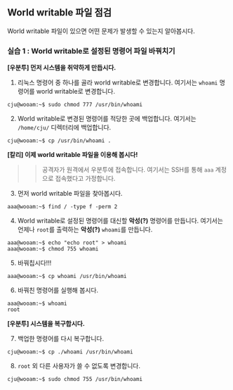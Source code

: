 ## World writable 파일 점검

World writable 파일이 있으면 어떤 문제가 발생할 수 있는지 알아봅시다.

### 실습 1 : World writable로 설정된 명령어 파일 바꿔치기

**[우분투] 먼저 시스템을 취약하게 만듭시다.**

1. 리눅스 명령어 중 하나를 골라 world writable로 변경합니다. 여기서는 `whoami` 명령어를  world writable로 변경합니다.
```
cju@wooam:~$ sudo chmod 777 /usr/bin/whoami
```

2. World writable로 변경된 명령어를 적당한 곳에 백업합니다. 여기서는 `/home/cju/` 디렉터리에 백업합니다.
```
cju@wooam:~$ cp /usr/bin/whoami .
```

**[칼리] 이제 world writable 파일을 이용해 봅시다!**

>> 공격자가 원격에서 우분투에 접속합니다. 여기서는 SSH를 통해 `aaa` 계정으로 접속했다고 가정합니다.

3. 먼저 world writable 파일을 찾아봅시다.
```
aaa@wooam:~$ find / -type f -perm 2
```

4. World writable로 설정된 명령어를 대신할 **악성(?)** 명령어를 만듭니다. 여기서는 언제나 `root`를 출력하는 **악성(?)** `whoami`를 만듭니다.
```
aaa@wooam:~$ echo "echo root" > whoami
aaa@wooam:~$ chmod 755 whoami
```

5. 바꿔칩시다!!!
```
aaa@wooam:~$ cp whoami /usr/bin/whoami
```

6. 바꿔친 명령어를 실행해 봅시다.
```
aaa@wooam:~$ whoami
root
```

**[우분투] 시스템을 복구합시다.**

7. 백업한 명령어를 다시 복구합니다.
```
cju@wooam:~$ cp ./whoami /usr/bin/whoami
```

8. `root` 외 다른 사용자가 쓸 수 없도록 변경합니다.
```
cju@wooam:~$ sudo chmod 755 /usr/bin/whoami
```
